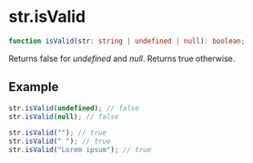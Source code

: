 # str.isValid

```ts
function isValid(str: string | undefined | null): boolean;
```

Returns false for _undefined_ and _null_. Returns true otherwise.

## Example

```ts
str.isValid(undefined); // false
str.isValid(null); // false
```

```ts
str.isValid(""); // true
str.isValid(" "); // true
str.isValid("Lorem ipsum"); // true
```
